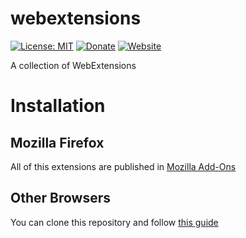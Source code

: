 # webextensions

[![License: MIT](https://img.shields.io/badge/License-MIT-yellow.svg)](https://opensource.org/licenses/MIT)
[![Donate](https://img.shields.io/badge/Donate-PayPal-green.svg)](https://www.paypal.com/cgi-bin/webscr?cmd=_s-xclick&hosted_button_id=GRXHT9CGJ4L7G)
[![Website](https://img.shields.io/website-up-down-green-red/http/shields.io.svg?label=my-website)](https://davidpob99.github.io/WebExtensions/)

A collection of WebExtensions

# Installation

## Mozilla Firefox

All of this extensions are published in [Mozilla Add-Ons](https://addons.mozilla.com/)

## Other Browsers

You can clone this repository and follow [this guide](https://davidpob99.github.io/webextensions/instalar-extensiones-desempaquetadas)